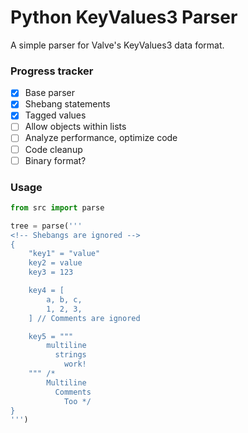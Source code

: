 # Python KeyValues3 Parser
A simple parser for Valve's KeyValues3 data format.

### Progress tracker
- [x] Base parser
- [x] Shebang statements
- [x] Tagged values
- [ ] Allow objects within lists
- [ ] Analyze performance, optimize code
- [ ] Code cleanup
- [ ] Binary format?

### Usage
```py
from src import parse

tree = parse('''
<!-- Shebangs are ignored -->
{
	"key1" = "value"
	key2 = value
	key3 = 123

	key4 = [
		a, b, c,
		1, 2, 3,
	] // Comments are ignored

	key5 = """
		multiline
		  strings
		    work!
	""" /*
		Multiline
		  Comments
		    Too */
}
''')
```